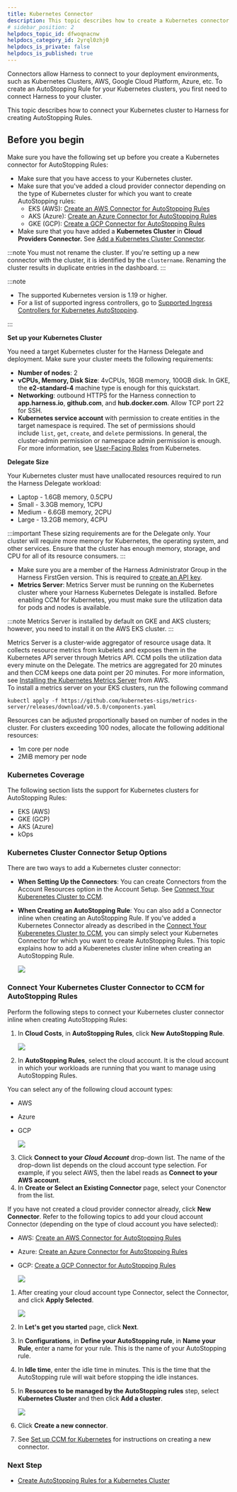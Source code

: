 ```yaml
---
title: Kubernetes Connector
description: This topic describes how to create a Kubernetes connector for AutoStopping Rules.
# sidebar_position: 2
helpdocs_topic_id: dfwoqnacnw
helpdocs_category_id: 2yrql0zhj0
helpdocs_is_private: false
helpdocs_is_published: true
---
```


Connectors allow Harness to connect to your deployment environments, such as Kubernetes Clusters, AWS, Google Cloud Platform, Azure, etc. To create an AutoStopping Rule for your Kubernetes clusters, you first need to connect Harness to your cluster.

This topic describes how to connect your Kubernetes cluster to Harness for creating AutoStopping Rules.

## Before you begin

Make sure you have the following set up before you create a Kubernetes connector for AutoStopping Rules:

* Make sure that you have access to your Kubernetes cluster.
* Make sure that you've added a cloud provider connector depending on the type of Kubernetes cluster for which you want to create AutoStopping rules:
	+ EKS (AWS): [Create an AWS Connector for AutoStopping Rules](../1-add-connectors/connect-to-an-aws-connector.md)
	+ AKS (Azure): [Create an Azure Connector for AutoStopping Rules](../1-add-connectors/add-azure-connector.md)
	+ GKE (GCP): [Create a GCP Connector for AutoStopping Rules](../1-add-connectors/create-a-gcp-connector-for-auto-stopping-rules.md)
* Make sure that you have added a **Kubernetes Cluster** in **Cloud Providers Connector.** See [Add a Kubernetes Cluster Connector](/docs/platform/Connectors/Cloud-providers/add-a-kubernetes-cluster-connector).


:::note
You must not rename the cluster. If you're setting up a new connector with the cluster, it is identified by the `clustername`. Renaming the cluster results in duplicate entries in the dashboard. 
:::

:::note
* The supported Kubernetes version is 1.19 or higher. 
* For a list of supported ingress controllers, go to [Supported Ingress Controllers for Kubernetes AutoStopping](../../../whats-supported.md).

:::

**​Set up your Kubernetes Cluster**

You need a target Kubernetes cluster for the Harness Delegate and deployment. Make sure your cluster meets the following requirements:
  * **Number of nodes**: 2
  * **vCPUs, Memory, Disk Size**: 4vCPUs, 16GB memory, 100GB disk. In GKE, the **e2-standard-4** machine type is enough for this quickstart.
  * **Networking**: outbound HTTPS for the Harness connection to **app.harness.io**, **github.com**, and **hub.docker.com**. Allow TCP port 22 for SSH.
  * **Kubernetes service account** with permission to create entities in the target namespace is required. The set of permissions should include `list`, `get`, `create`, and `delete` permissions. In general, the cluster-admin permission or namespace admin permission is enough.  
	For more information, see [User-Facing Roles](https://kubernetes.io/docs/reference/access-authn-authz/rbac/#user-facing-roles) from Kubernetes.
  
**Delegate Size**

  Your Kubernetes cluster must have unallocated resources required to run the Harness Delegate workload:

  - Laptop - 1.6GB memory, 0.5CPU
  - Small - 3.3GB memory, 1CPU
  - Medium - 6.6GB memory, 2CPU
  - Large - 13.2GB memory, 4CPU

:::important
These sizing requirements are for the Delegate only. Your cluster will require more memory for Kubernetes, the operating system, and other services. Ensure that the cluster has enough memory, storage, and CPU for all of its resource consumers.
:::
* Make sure you are a member of the Harness Administrator Group in the Harness FirstGen version. This is required to [create an API key](/docs/platform/automation/api/add-and-manage-api-keys).
* **Metrics Server**: Metrics Server must be running on the Kubernetes cluster where your Harness Kubernetes Delegate is installed. Before enabling CCM for Kubernetes, you must make sure the utilization data for pods and nodes is available.
  
  
:::note
Metrics Server is installed by default on GKE and AKS clusters; however, you need to install it on the AWS EKS cluster.
:::
 
  
  Metrics Server is a cluster-wide aggregator of resource usage data. It collects resource metrics from kubelets and exposes them in the Kubernetes API server through Metrics API. CCM polls the utilization data every minute on the Delegate. The metrics are aggregated for 20 minutes and then CCM keeps one data point per 20 minutes. For more information, see [Installing the Kubernetes Metrics Server](https://docs.aws.amazon.com/eks/latest/userguide/metrics-server.html) from AWS.  
To install a metrics server on your EKS clusters, run the following command
```
kubectl apply -f https://github.com/kubernetes-sigs/metrics-server/releases/download/v0.5.0/components.yaml
```
Resources can be adjusted proportionally based on number of nodes in the cluster. For clusters exceeding 100 nodes, allocate the following additional resources:

  * 1m core per node
  * 2MiB memory per node 
  


### Kubernetes Coverage

The following section lists the support for Kubernetes clusters for AutoStopping Rules:

* EKS (AWS)
* GKE (GCP)
* AKS (Azure)
* kOps

### Kubernetes Cluster Connector Setup Options

There are two ways to add a Kubernetes cluster connector:

* **When Setting Up the Connectors**: You can create Connectors from the Account Resources option in the Account Setup. See [Connect Your Kuberenetes Cluster to CCM](../../../2-getting-started-ccm/4-set-up-cloud-cost-management/set-up-cost-visibility-for-kubernetes.md).
* **When Creating an AutoStopping Rule**: You can also add a Connector inline when creating an AutoStopping Rule. If you've added a Kubernetes Connector already as described in the [Connect Your Kuberenetes Cluster to CCM](../../../2-getting-started-ccm/4-set-up-cloud-cost-management/set-up-cost-visibility-for-kubernetes.md), you can simply select your Kubernetes Connector for which you want to create AutoStopping Rules. This topic explains how to add a Kuberenetes cluster inline when creating an AutoStopping Rule.
  
    ![](./static/k8s-connector-autostopping-08.png)

### Connect Your Kubernetes Cluster Connector to CCM for AutoStopping Rules

Perform the following steps to connect your Kubernetes cluster connector inline when creating AutoStopping Rules:

1. In **Cloud Costs**, in **AutoStopping Rules**, click **New AutoStopping Rule**.
   
     ![](./static/k8s-connector-autostopping-09.png)
2. In **AutoStopping Rules**, select the cloud account. It is the cloud account in which your workloads are running that you want to manage using AutoStopping Rules.  
  
You can select any of the following cloud account types:  
- AWS  
- Azure  
- GCP
  
    ![](./static/k8s-connector-autostopping-10.png)

3. Click **Connect to your** ***Cloud Account*** drop-down list. The name of the drop-down list depends on the cloud account type selection. For example, if you select AWS, then the label reads as **Connect to your AWS account**.
4. In **Create or Select an Existing Connector** page, select your Conenctor from the list.  
  
If you have not created a cloud provider connector already, click **New Connector**. Refer to the following topics to add your cloud account Connector (depending on the type of cloud account you have selected):  

* AWS: [Create an AWS Connector for AutoStopping Rules](../1-add-connectors/connect-to-an-aws-connector.md)
* Azure: [Create an Azure Connector for AutoStopping Rules](../1-add-connectors/add-azure-connector.md)
* GCP: [Create a GCP Connector for AutoStopping Rules](../4-create-auto-stopping-rules/create-auto-stopping-rules-for-gcp.md)
  
    ![](./static/k8s-connector-autostopping-11.png)
1. After creating your cloud account type Connector, select the Connector, and click **Apply Selected**.
   
     ![](./static/k8s-connector-autostopping-12.png)
2. In **Let's get you started** page, click **Next**.
3. In **Configurations**, in **Define your AutoStopping rule**, in **Name your Rule**, enter a name for your rule. This is the name of your AutoStopping rule.
4. In **Idle time**, enter the idle time in minutes. This is the time that the AutoStopping rule will wait before stopping the idle instances.
5.  In **Resources to be managed by the AutoStopping rules** step, select **Kubernetes Cluster** and then click **Add a cluster**.
    
	  ![](./static/k8s-connector-autostopping-13.png)
10. Click **Create a new connector**.
11. See [Set up CCM for Kubernetes](../../../2-getting-started-ccm/4-set-up-cloud-cost-management/set-up-cost-visibility-for-kubernetes.md) for instructions on creating a new connector.

### Next Step

* [Create AutoStopping Rules for a Kubernetes Cluster](../4-create-auto-stopping-rules/create-autostopping-rules-for-kubernetes.md)

